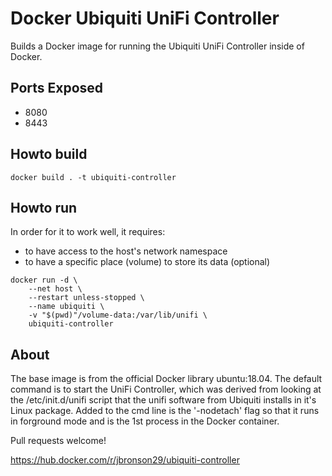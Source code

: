 # Docker Ubiquiti UniFi Controller

Builds a Docker image for running the Ubiquiti UniFi Controller inside of Docker.

## Ports Exposed

- 8080
- 8443

## Howto build

`docker build . -t ubiquiti-controller`

## Howto run

In order for it to work well, it requires:
- to have access to the host's network namespace
- to have a specific place (volume) to store its data (optional)

```
docker run -d \
    --net host \
    --restart unless-stopped \
    --name ubiquiti \
    -v "$(pwd)"/volume-data:/var/lib/unifi \
    ubiquiti-controller
```

## About

The base image is from the official Docker library ubuntu:18.04. The default command is to start the UniFi Controller, which was derived from looking at the /etc/init.d/unifi script that the unifi software from Ubiquiti installs in it's Linux package. Added to the cmd line is the '-nodetach' flag so that it runs in forground mode and is the 1st process in the Docker container.

Pull requests welcome!

https://hub.docker.com/r/jbronson29/ubiquiti-controller
